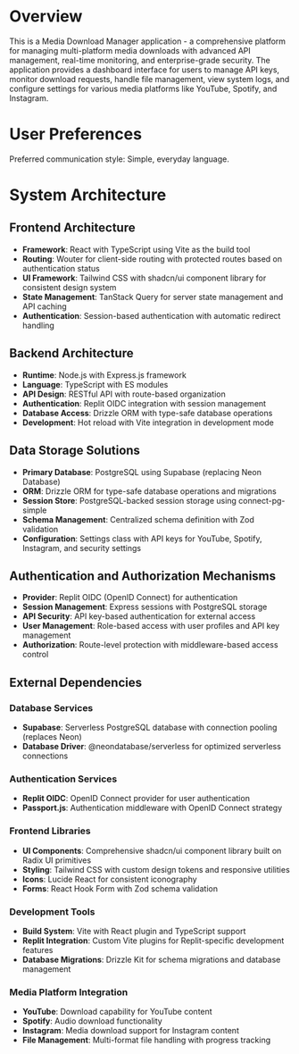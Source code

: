 # Overview

This is a Media Download Manager application - a comprehensive platform for managing multi-platform media downloads with advanced API management, real-time monitoring, and enterprise-grade security. The application provides a dashboard interface for users to manage API keys, monitor download requests, handle file management, view system logs, and configure settings for various media platforms like YouTube, Spotify, and Instagram.

# User Preferences

Preferred communication style: Simple, everyday language.

# System Architecture

## Frontend Architecture
- **Framework**: React with TypeScript using Vite as the build tool
- **Routing**: Wouter for client-side routing with protected routes based on authentication status
- **UI Framework**: Tailwind CSS with shadcn/ui component library for consistent design system
- **State Management**: TanStack Query for server state management and API caching
- **Authentication**: Session-based authentication with automatic redirect handling

## Backend Architecture
- **Runtime**: Node.js with Express.js framework
- **Language**: TypeScript with ES modules
- **API Design**: RESTful API with route-based organization
- **Authentication**: Replit OIDC integration with session management
- **Database Access**: Drizzle ORM with type-safe database operations
- **Development**: Hot reload with Vite integration in development mode

## Data Storage Solutions
- **Primary Database**: PostgreSQL using Supabase (replacing Neon Database)
- **ORM**: Drizzle ORM for type-safe database operations and migrations
- **Session Store**: PostgreSQL-backed session storage using connect-pg-simple
- **Schema Management**: Centralized schema definition with Zod validation
- **Configuration**: Settings class with API keys for YouTube, Spotify, Instagram, and security settings

## Authentication and Authorization Mechanisms
- **Provider**: Replit OIDC (OpenID Connect) for authentication
- **Session Management**: Express sessions with PostgreSQL storage
- **API Security**: API key-based authentication for external access
- **User Management**: Role-based access with user profiles and API key management
- **Authorization**: Route-level protection with middleware-based access control

## External Dependencies

### Database Services
- **Supabase**: Serverless PostgreSQL database with connection pooling (replaces Neon)
- **Database Driver**: @neondatabase/serverless for optimized serverless connections

### Authentication Services  
- **Replit OIDC**: OpenID Connect provider for user authentication
- **Passport.js**: Authentication middleware with OpenID Connect strategy

### Frontend Libraries
- **UI Components**: Comprehensive shadcn/ui component library built on Radix UI primitives
- **Styling**: Tailwind CSS with custom design tokens and responsive utilities
- **Icons**: Lucide React for consistent iconography
- **Forms**: React Hook Form with Zod schema validation

### Development Tools
- **Build System**: Vite with React plugin and TypeScript support
- **Replit Integration**: Custom Vite plugins for Replit-specific development features
- **Database Migrations**: Drizzle Kit for schema migrations and database management

### Media Platform Integration
- **YouTube**: Download capability for YouTube content
- **Spotify**: Audio download functionality  
- **Instagram**: Media download support for Instagram content
- **File Management**: Multi-format file handling with progress tracking